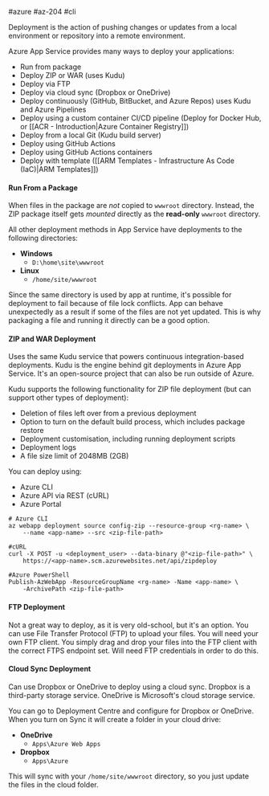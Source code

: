 #azure #az-204 #cli 

Deployment is the action of pushing changes or updates from a local environment or repository into a remote environment.

Azure App Service provides many ways to deploy your applications:
- Run from package
- Deploy ZIP or WAR (uses Kudu)
- Deploy via FTP
- Deploy via cloud sync (Dropbox or OneDrive)
- Deploy continuously (GitHub, BitBucket, and Azure Repos) uses Kudu and Azure Pipelines
- Deploy using a custom container CI/CD pipeline (Deploy for Docker Hub, or [[ACR - Introduction|Azure Container Registry]])
- Deploy from a local Git (Kudu build server)
- Deploy using GitHub Actions
- Deploy using GitHub Actions containers
- Deploy with template ([[ARM Templates - Infrastructure As Code (IaC)|ARM Templates]])

#### Run From a Package
When files in the package are *not* copied to `wwwroot` directory.
Instead, the ZIP package itself gets *mounted* directly as the **read-only** `wwwroot` directory.

All other deployment methods in App Service have deployments to the following directories:
- **Windows**
	- `D:\home\site\wwwroot`
- **Linux**
	- `/home/site/wwwroot`

Since the same directory is used by app at runtime, it's possible for deployment to fail because of file lock conflicts.
App can behave unexpectedly as a result if some of the files are not yet updated.
This is why packaging a file and running it directly can be a good option.

#### ZIP and WAR Deployment
Uses the same Kudu service that powers continuous integration-based deployments.
Kudu is the engine behind git deployments in Azure App Service.
It's an open-source project that can also be run outside of Azure.

Kudu supports the following functionality for ZIP file deployment (but can support other types of deployment):
- Deletion of files left over from a previous deployment
- Option to turn on the default build process, which includes package restore
- Deployment customisation, including running deployment scripts
- Deployment logs
- A file size limit of 2048MB (2GB)

You can deploy using:
- Azure CLI
- Azure API via REST (cURL)
- Azure Portal
```shell
# Azure CLI
az webapp deployment source config-zip --resource-group <rg-name> \
	--name <app-name> --src <zip-file-path>

#cURL
curl -X POST -u <deployment_user> --data-binary @"<zip-file-path>" \
	https://<app-name>.scm.azurewebsites.net/api/zipdeploy

#Azure PowerShell
Publish-AzWebApp -ResourceGroupName <rg-name> -Name <app-name> \
	-ArchivePath <zip-file-path>
```

#### FTP Deployment
Not a great way to deploy, as it is very old-school, but it's an option.
You can use File Transfer Protocol (FTP) to upload your files.
You will need your own FTP client.
You simply drag and drop your files into the FTP client with the correct FTPS endpoint set.
Will need FTP credentials in order to do this.

#### Cloud Sync Deployment
Can use Dropbox or OneDrive to deploy using a cloud sync.
Dropbox is a third-party storage service.
OneDrive is Microsoft's cloud storage service.

You can go to Deployment Centre and configure for Dropbox or OneDrive.
When you turn on Sync it will create a folder in your cloud drive:
- **OneDrive**
	- `Apps\Azure Web Apps`
- **Dropbox**
	- `Apps\Azure`

This will sync with your `/home/site/wwwroot` directory, so you just update the files in the cloud folder.